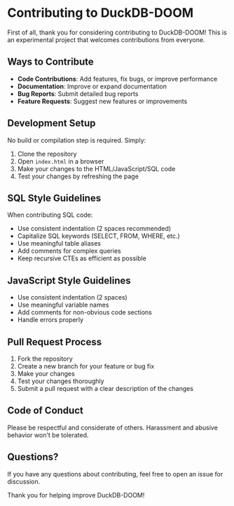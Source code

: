 # Contributing to DuckDB-DOOM

First of all, thank you for considering contributing to DuckDB-DOOM! This is an experimental project that welcomes contributions from everyone.

## Ways to Contribute

- **Code Contributions**: Add features, fix bugs, or improve performance
- **Documentation**: Improve or expand documentation
- **Bug Reports**: Submit detailed bug reports
- **Feature Requests**: Suggest new features or improvements

## Development Setup

No build or compilation step is required. Simply:

1. Clone the repository
2. Open `index.html` in a browser
3. Make your changes to the HTML/JavaScript/SQL code
4. Test your changes by refreshing the page

## SQL Style Guidelines

When contributing SQL code:

- Use consistent indentation (2 spaces recommended)
- Capitalize SQL keywords (SELECT, FROM, WHERE, etc.)
- Use meaningful table aliases
- Add comments for complex queries
- Keep recursive CTEs as efficient as possible

## JavaScript Style Guidelines

- Use consistent indentation (2 spaces)
- Use meaningful variable names
- Add comments for non-obvious code sections
- Handle errors properly

## Pull Request Process

1. Fork the repository
2. Create a new branch for your feature or bug fix
3. Make your changes
4. Test your changes thoroughly
5. Submit a pull request with a clear description of the changes

## Code of Conduct

Please be respectful and considerate of others. Harassment and abusive behavior won't be tolerated.

## Questions?

If you have any questions about contributing, feel free to open an issue for discussion.

Thank you for helping improve DuckDB-DOOM!

